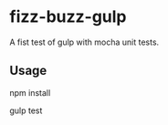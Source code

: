 fizz-buzz-gulp
==============

A fist test of gulp with mocha unit tests.

## Usage

npm install

gulp test
